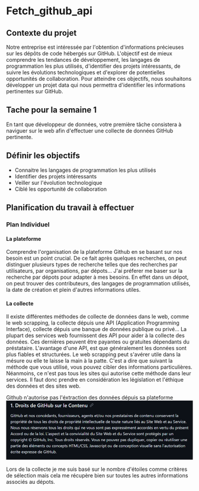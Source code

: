 # Fetch_github_api

## Contexte du projet
Notre entreprise est intéressée par l'obtention d'informations précieuses sur les dépôts de code hébergés sur GitHub. L'objectif est de mieux comprendre les tendances de développement, les langages de programmation les plus utilisés, d'identifier des projets intéressants, de suivre les évolutions technologiques et d'explorer de potentielles opportunités de collaboration. Pour atteindre ces objectifs, nous souhaitons développer un projet data qui nous permettra d'identifier les informations pertinentes sur GitHub.

## Tache pour la semaine 1
En tant que développeur de données, votre première tâche consistera à naviguer sur le web afin d'effectuer une collecte de données GitHub pertinente.

## Définir les objectifs 
 - Connaitre les langages de programmation les plus utilisés
 - Identifier des projets intéressants
 - Veiller sur l'évolution technologique 
 - Ciblé les opportunité de collaboration

## Planification du travail à effectuer
### Plan Individuel
#### La plateforme
Comprendre l'organisation de la plateforme Github en se basant sur nos besoin est un point crucial. 
De ce fait après quelques recherches, on peut distinguer plusieurs types de recherche telles que des recherches par utilisateurs, par organisations, par dépots...
J'ai préferer me baser sur la recherche par dépots pour adapter à mes besoins. 
En effet dans un dépot, on peut trouver des contributeurs, des langages de programmation utilisés, la date de création et plein d'autres informations utiles.

#### La collecte
Il existe différentes méthodes de collecte de données dans le web, comme le web scrapping, la collecte dépuis une API (Application Programming Interface), collecte dépuis une banque de données publique ou privé...
La plupart des services web fournissent des API pour aider à la collecte des données. Ces dernières peuvent être payantes ou gratuites dépendants du préstataire. L'avantage d'une API, est que généralement les données sont plus fiables et structurées.
Le web scrapping peut s'avérer utile dans la mésure ou elle te laisse la main à la patte. C'est a dire que suivant la méthode que vous utilisé, vous pouvez cibler des informations particulières.
Néanmoins, ce n'est pas tous les sites qui autorise cette méthode dans leur services. Il faut donc prendre en considération les législation et l'éthique des données et des sites web.

Github n'autorise pas l'éxtraction des données dépuis sa plateforme
<img src='Public/Images/github_web_licence.png' alt="Image de github montrant sa restriction sur les données">

Lors de la collecte je me suis basé sur le nombre d'étoiles comme critères de sélection mais cela me récupère bien sur toutes les autres informations associés au dépots.
